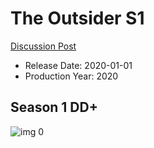 # The Outsider S1

[Discussion Post](https://www.avsforum.com/threads/bass-eq-for-filtered-movies.2995212/post-59128586)

* Release Date: 2020-01-01
* Production Year: 2020

## Season 1 DD+

![img 0](https://i.imgur.com/GpvafyN.jpg)

